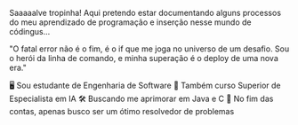 Saaaaalve tropinha!
Aqui pretendo estar documentando alguns processos do meu aprendizado de programação e inserção nesse mundo de códingus...

"O fatal error não é o fim, é o if que me joga no universo de um desafio. Sou o herói da linha de comando, e minha superação é o deploy de uma nova era."

  🖥️ Sou estudante de Engenharia de Software
  🤖 Também curso Superior de Especialista em IA
  🛠️ Buscando me aprimorar em Java e C
  🔦 No fim das contas, apenas busco ser um ótimo resolvedor de problemas
  
